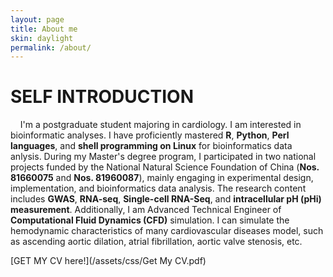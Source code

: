 ```yaml
---
layout: page
title: About me
skin: daylight
permalink: /about/
---
```

# SELF INTRODUCTION
&nbsp; &nbsp; I'm a postgraduate student majoring in cardiology. I am interested in bioinformatic analyses. I have proficiently mastered **R**, **Python**, **Perl languages**, and **shell programming on Linux** for bioinformatics data anlysis. During my Master's degree program, I participated in two national projects funded by the National Natural Science Foundation of China (**Nos. 81660075** and **Nos. 81960087**), mainly engaging in experimental design, implementation, and bioinformatics data analysis. The research content includes **GWAS**, **RNA-seq**, **Single-cell RNA-Seq**, and **intracellular pH (pHi) measurement**. Additionally, I am Advanced Technical Engineer of **Computational Fluid Dynamics (CFD)** simulation. I can simulate the hemodynamic characteristics of many cardiovascular diseases model, such as ascending aortic dilation, atrial fibrillation, aortic valve stenosis, etc.

[GET MY CV here!](/assets/css/Get My CV.pdf)
